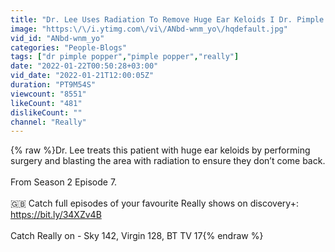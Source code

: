 ```yaml
---
title: "Dr. Lee Uses Radiation To Remove Huge Ear Keloids I Dr. Pimple Popper"
image: "https:\/\/i.ytimg.com\/vi\/ANbd-wnm_yo\/hqdefault.jpg"
vid_id: "ANbd-wnm_yo"
categories: "People-Blogs"
tags: ["dr pimple popper","pimple popper","really"]
date: "2022-01-22T00:50:28+03:00"
vid_date: "2022-01-21T12:00:05Z"
duration: "PT9M54S"
viewcount: "8551"
likeCount: "481"
dislikeCount: ""
channel: "Really"
---
```

{% raw %}Dr. Lee treats this patient with huge ear keloids by performing surgery and blasting the area with radiation to ensure they don’t come back. <br /><br />From Season 2 Episode 7.<br /><br />🇬🇧 Catch full episodes of your favourite Really shows on discovery+: <a rel="nofollow" target="blank" href="https://bit.ly/34XZv4B">https://bit.ly/34XZv4B</a> <br /><br />Catch Really on - Sky 142, Virgin 128, BT TV 17{% endraw %}
